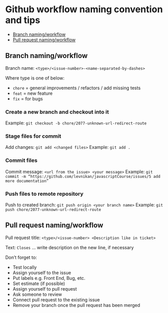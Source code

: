 # Github workflow naming convention and tips

- [Branch naming/workflow](#branch-namingworkflow)
- [Pull request naming/workflow](#pull-request-namingworkflow)

## Branch naming/workflow
Branch name: `<type>/<issue-number>-<name-separated-by-dashes>`

Where type is one of below:
- `chore` = general improvements / refactors / add missing tests
- `feat` = new feature
- `fix` = for bugs

### Create a new branch and checkout into it
Example: ```git checkout -b chore/2077-unknown-url-redirect-route```

### Stage files for commit
Add changes: `git add <changed files>`
Example: ```git add .```

### Commit files
Commit message: `<url from the issue> <your message>`
Example: ```git commit -m “https://github.com/levnikan/javascriptCourse/issues/5 add more documentation”```

### Push files to remote repository
Push to created branch: ```git push origin <your branch name>```
Example: ```git push chore/2077-unknown-url-redirect-route```

## Pull request naming/workflow
Pull request title: `<type>/<issue-number> <Description like in ticket>`

Text: `Closes` <url from Zenhub issue> … write description on the new line, if necessary

Don’t forget to:
- Test locally
- Assign yourself to the issue
- Put labels e.g. Front End, Bug, etc.
- Set estimate (if possible)
- Assign yourself to pull request
- Ask someone to review
- Connect pull request to the existing issue
- Remove your branch once the pull request has been merged
